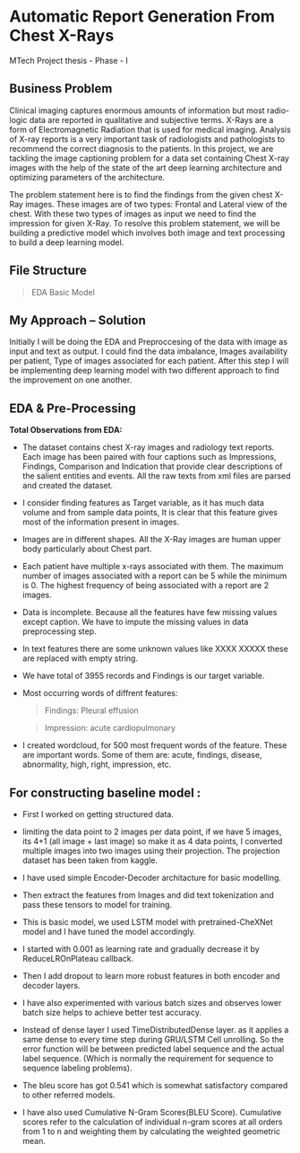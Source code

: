 # Automatic Report Generation From Chest X-Rays
MTech Project thesis - Phase - I

## Business Problem
Clinical imaging captures enormous amounts of information but most radio-logic data are reported in qualitative and subjective terms. X-Rays are a form of Electromagnetic Radiation that is used for medical imaging. Analysis of X-ray reports is a very important task of radiologists and pathologists to recommend the correct diagnosis to the patients. In this project, we are tackling the image captioning problem for a data set containing Chest X-ray images with the help of the state of the art deep learning architecture and optimizing parameters of the architecture.

The problem statement here is to find the findings from the given chest X-Ray images. These images are of two types: Frontal and Lateral view of the chest. With these two types of images as input we need to find the impression for given X-Ray. To resolve this problem statement, we will be building a predictive model which involves both image and text processing to build a deep learning model.

## File Structure
> EDA
> Basic Model

## My Approach – Solution
Initially I will be doing the EDA and Preproccesing of the data with image as input and text as output. I could find the data imbalance, Images availability per patient, Type of images associated for each patient. After this step I will be implementing deep learning model with two different approach to find the improvement on one another.

## EDA & Pre-Processing

**Total Observations from EDA:**

* The dataset contains chest X-ray images and radiology text reports. Each image has been paired with four captions such as Impressions, Findings, Comparison and Indication that provide clear descriptions of the salient entities and events. All the raw texts from xml files are parsed and created the dataset.

* I consider finding features as Target variable, as it has much data volume and from sample data points, It is clear that this feature gives most of the information present in images.

* Images are in different shapes. All the X-Ray images are human upper body particularly about Chest part.

* Each patient have multiple x-rays associated with them. The maximum number of images associated with a report can be 5 while the minimum is 0. The highest frequency of being associated with a report are 2 images.

* Data is incomplete. Because all the features have few missing values except caption. We have to impute the missing values in data preprocessing step.

* In text features there are some unknown values like XXXX XXXXX these are replaced with empty string.

* We have total of 3955 records and Findings is our target variable.

* Most occurring words of diffrent features:
    
    > Findings: Pleural effusion

    > Impression: acute cardiopulmonary

* I created wordcloud, for 500 most frequent words of the feature. These are important words. Some of them are: acute, findings, disease, abnormality, high, right, impression, etc.


## For constructing baseline model :
- First I worked on getting structured data.

- limiting the data point to 2 images per data point, if we have 5 images, its 4+1 (all image + last image) so make it as 4 data points, I converted multiple images into two images using their projection. The projection dataset has been taken from kaggle.

- I have used simple Encoder-Decoder architacture for basic modelling.

- Then extract the features from Images and did text tokenization and pass these tensors to model for training.

- This is basic model, we used LSTM model with pretrained-CheXNet model and I have tuned the model accordingly.

- I started with 0.001 as learning rate and gradually decrease it by ReduceLROnPlateau callback.

- Then I add dropout to learn more robust features in both encoder and decoder layers.

- I have also experimented with various batch sizes and observes lower batch size helps to achieve better test accuracy.

- Instead of dense layer I used TimeDistributedDense layer. as it applies a same dense to every time step during GRU/LSTM Cell unrolling. So the error function will be between predicted label sequence and the actual label sequence. (Which is normally the requirement for sequence to sequence labeling problems).

- The bleu score has got 0.541 which is somewhat satisfactory compared to other referred models.

- I have also used Cumulative N-Gram Scores(BLEU Score). Cumulative scores refer to the calculation of individual n-gram scores at all orders from 1 to n and weighting them by calculating the weighted geometric mean.
